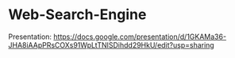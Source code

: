 # Web-Search-Engine
Presentation: https://docs.google.com/presentation/d/1GKAMa36-JHA8iAApPRsCOXs91WpLtTNISDihdd29HkU/edit?usp=sharing
